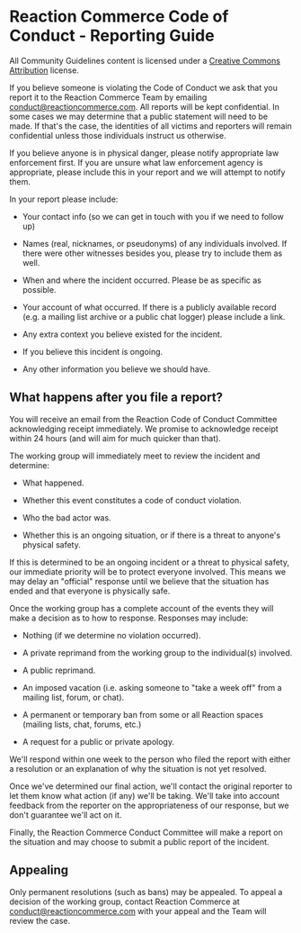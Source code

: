 # Reaction Commerce Code of Conduct - Reporting Guide

All Community Guidelines content is licensed under a [Creative Commons Attribution](https://creativecommons.org/licenses/by/3.0/) license.

If you believe someone is violating the Code of Conduct we ask that you report it to the Reaction Commerce Team by emailing [conduct@reactioncommerce.com](mailto:conduct@reactioncommerce.com). All reports will be kept confidential. In some cases we may determine that a public statement will need to be made. If that's the case, the identities of all victims and reporters will remain confidential unless those individuals instruct us otherwise.

If you believe anyone is in physical danger, please notify appropriate law enforcement first. If you are unsure what law enforcement agency is appropriate, please include this in your report and we will attempt to notify them.

In your report please include:

* Your contact info (so we can get in touch with you if we need to follow up)

* Names (real, nicknames, or pseudonyms) of any individuals involved. If there were other witnesses besides you, please try to include them as well.

* When and where the incident occurred. Please be as specific as possible.

* Your account of what occurred. If there is a publicly available record (e.g. a mailing list archive or a public chat logger) please include a link.

* Any extra context you believe existed for the incident.

* If you believe this incident is ongoing.

* Any other information you believe we should have.

## What happens after you file a report?

You will receive an email from the Reaction Code of Conduct Committee acknowledging receipt immediately. We promise to acknowledge receipt within 24 hours (and will aim for much quicker than that).

The working group will immediately meet to review the incident and determine:

* What happened.

* Whether this event constitutes a code of conduct violation.

* Who the bad actor was.

* Whether this is an ongoing situation, or if there is a threat to anyone's physical safety.

If this is determined to be an ongoing incident or a threat to physical safety, our immediate priority will be to protect everyone involved. This means we may delay an "official" response until we believe that the situation has ended and that everyone is physically safe.

Once the working group has a complete account of the events they will make a decision as to how to response. Responses may include:

* Nothing (if we determine no violation occurred).

* A private reprimand from the working group to the individual(s) involved.

* A public reprimand.

* An imposed vacation (i.e. asking someone to "take a week off" from a mailing list, forum, or chat).

* A permanent or temporary ban from some or all Reaction spaces (mailing lists, chat, forums, etc.)

* A request for a public or private apology.

We'll respond within one week to the person who filed the report with either a resolution or an explanation of why the situation is not yet resolved.

Once we've determined our final action, we'll contact the original reporter to let them know what action (if any) we'll be taking. We'll take into account feedback from the reporter on the appropriateness of our response, but we don't guarantee we'll act on it.

Finally, the Reaction Commerce Conduct Committee will make a report on the situation and may choose to submit a public report of the incident.

## Appealing

Only permanent resolutions (such as bans) may be appealed. To appeal a decision of the working group, contact Reaction Commerce at [conduct@reactioncommerce.com](mailto:conduct@reactioncommerce.com) with your appeal and the Team will review the case.
